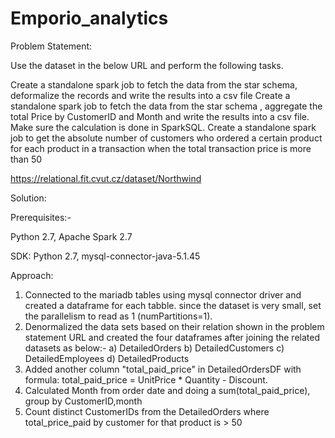 # Emporio_analytics

Problem Statement:

 
Use the dataset in the below URL and perform the following tasks.
 
 
Create a standalone spark job to fetch the data from the star schema, deformalize the records and write the results into a csv file
Create a standalone spark job to fetch the data from the star schema , aggregate the total Price by CustomerID and Month and write the results into a csv file. Make sure the calculation is done in SparkSQL.
Create a standalone spark job to get the absolute number of customers who ordered a certain product for each product in a transaction when the total transaction price is more than 50
 
 
https://relational.fit.cvut.cz/dataset/Northwind




Solution:

Prerequisites:-

Python 2.7, Apache Spark 2.7

SDK: Python 2.7, mysql-connector-java-5.1.45


Approach:

1. Connected to the mariadb tables using mysql connector driver and created a dataframe for each tabble. since the dataset is very small, set the parallelism to read as 1 (numPartitions=1).
2. Denormalized the data sets based on their relation shown in the problem statement URL and created the four dataframes after joining the related datasets as below:-
  a) DetailedOrders
  b) DetailedCustomers
  c) DetailedEmployees
  d) DetailedProducts
3. Added another column "total_paid_price" in DetailedOrdersDF with formula: total_paid_price = UnitPrice * Quantity - Discount.
4. Calculated Month from order date and doing a sum(total_paid_price), group by CustomerID,month
5. Count distinct CustomerIDs from the DetailedOrders where total_price_paid by customer for that product is > 50
